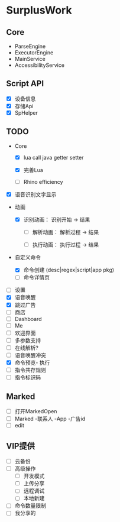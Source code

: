# SurplusWork

## Core

- ParseEngine
- ExecutorEngine
- MainService
- AccessibilityService

## Script API

- [x] 设备信息
- [x] 存储Api
- [x] SpHelper

## TODO
- Core
  - [x] lua call java getter setter
  - [x] 完善Lua 
  - [ ] Rhino efficiency


- [x] 语音识别文字显示
 - 动画

   - [x] 识别动画： 识别开始 -> 结果
     - [ ] 解析动画： 解析过程 -> 结果

     - [ ] 执行动画： 执行过程 -> 结果
 - 自定义命令
   - [x] 命令创建 (desc|regex|script|app pkg)
   - [ ] 命令详情页
 - [ ] 设置
 - [x] 语音唤醒
 - [x] 跳过广告
 - [ ] 商店
 - [ ] Dashboard
 - [ ] Me
 - [ ] 欢迎界面
 - [ ] 多参数支持
 - [ ] 在线解析?
 - [ ] 语音唤醒冲突
 - [x] 命令预览- 执行
 - [ ] 指令共存规则
 - [ ] 指令标识码

## Marked

 - [ ] 打开MarkedOpen
 - [ ] Marked -联系人 -App -广告id
 - [ ] edit

## VIP提供

- [ ] 云备份
- [ ] 高级操作
  - [ ] 开发模式
  - [ ] 上传分享
  - [ ] 远程调试
  - [ ] 本地新建
- [ ] 命令数量限制
- [ ] 我分享的